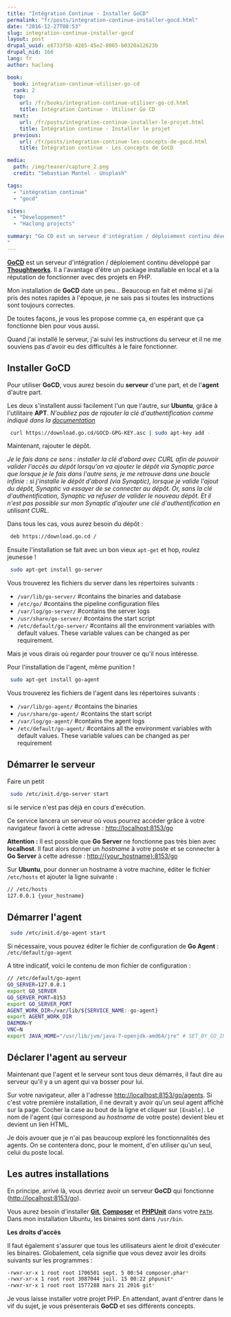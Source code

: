 ```yaml
---
title: "Intégration Continue - Installer GoCD"
permalink: "fr/posts/integration-continue-installer-gocd.html"
date: "2016-12-27T08:53"
slug: integration-continue-installer-gocd
layout: post
drupal_uuid: e8733f5b-4285-45e2-8065-b0320a12623b
drupal_nid: 166
lang: fr
author: haclong

book:
  book: integration-continue-utiliser-go-cd
  rank: 2
  top:
    url: /fr/books/integration-continue-utiliser-go-cd.html
    title: Intégration Continue - Utiliser Go CD
  next:
    url: /fr/posts/integration-continue-installer-le-projet.html
    title: Intégration continue - Installer le projet
  previous: 
    url: /fr/posts/integration-continue-les-concepts-de-gocd.html
    title: Intégration continue - Les concepts de GoCD

media:
  path: /img/teaser/capture_2.png
  credit: "Sebastian Mantel - Unsplash"

tags:
  - "intégration continue"
  - "gocd"

sites:
  - "Développement"
  - "Haclong projects"

summary: "Go CD est un serveur d'intégration / déploiement continu développé par Thoughtworks. Il a l'avantage d'être un package installable en local et a la réputation de fonctionner avec des projets en PHP. Mon installation de GoCD date un peu... Beaucoup en fait et même si j'ai pris des notes rapides à l'époque, je ne sais pas si toutes les instructions sont toujours correctes. De toutes façons, je vous les propose comme ça, en espérant que ça fonctionne bien pour vous aussi. Quand j'ai installé le serveur, j'ai suivi les instructions du serveur et il ne me souviens pas d'avoir eu des difficultés à le faire fonctionner.
"
---
```


<a href="https://www.go.cd/" target="_blank">**GoCD**</a> est un serveur d'intégration / déploiement continu développé par <a href="https://www.thoughtworks.com/" target="_blank">**Thoughtworks**</a>. Il a l'avantage d'être un package installable en local et a la réputation de fonctionner avec des projets en PHP.

Mon installation de **GoCD** date un peu... Beaucoup en fait et même si j'ai pris des notes rapides à l'époque, je ne sais pas si toutes les instructions sont toujours correctes.

De toutes façons, je vous les propose comme ça, en espérant que ça fonctionne bien pour vous aussi.

Quand j'ai installé le serveur, j'ai suivi les instructions du serveur et il ne me souviens pas d'avoir eu des difficultés à le faire fonctionner.

## Installer GoCD

Pour utiliser **GoCD**, vous aurez besoin du **serveur** d'une part, et de l'**agent** d'autre part.

Les deux s'installent aussi facilement l'un que l'autre, sur **Ubuntu**, grâce à l'utilitaire **APT**. *N'oubliez pas de rajouter la clé d'authentification comme indiqué dans la <a href="https://docs.go.cd/current/installation/install/server/linux.html#debian-based-distributions-ie-ubuntu" target="_blank">documentation</a>*

```sh
 curl https://download.go.cd/GOCD-GPG-KEY.asc | sudo apt-key add -
```

Maintenant, rajouter le dépôt.

*Je le fais dans ce sens : installer la clé d'abord avec CURL afin de pouvoir valider l'accès au dépôt lorsqu'on va ajouter le dépôt via Synaptic parce que lorsque je le fais dans l'autre sens, je me retrouve dans une boucle infinie : si j'installe le dépôt d'abord (via Synaptic), lorsque je valide l'ajout du dépôt, Synaptic va essayer de se connecter au dépôt. Or, sans la clé d'authentification, Synaptic va refuser de valider le nouveau dépôt. Et il n'est pas possible sur mon Synaptic d'ajouter une clé d'authentification en utilisant CURL.*

Dans tous les cas, vous aurez besoin du dépôt :

```sh
 deb https://download.go.cd /
```

Ensuite l'installation se fait avec un bon vieux `apt-get` et hop, roulez jeunesse !

```sh
 sudo apt-get install go-server
```

Vous trouverez les fichiers du server dans les répertoires suivants :

- `/var/lib/go-server/` #contains the binaries and database
- `/etc/go/` #contains the pipeline configuration files
- `/var/log/go-server/` #contains the server logs
- `/usr/share/go-server/` #contains the start script
- `/etc/default/go-server/` #contains all the environment variables with default values. These variable values can be changed as per requirement.

Mais je vous dirais où regarder pour trouver ce qu'il nous intéresse.

Pour l'installation de l'agent, même punition !

```sh
 sudo apt-get install go-agent
```

Vous trouverez les fichiers de l'agent dans les répertoires suivants :

- `/var/lib/go-agent/` #contains the binaries
- `/usr/share/go-agent/` #contains the start script
- `/var/log/go-agent/` #contains the agent logs
- `/etc/default/go-agent/` #contains all the environment variables with default values. These variable values can be changed as per requirement

## Démarrer le serveur

Faire un petit

```sh
 sudo /etc/init.d/go-server start
```

si le service n'est pas déjà en cours d'exécution.

Ce service lancera un serveur où vous pourrez accéder grâce à votre navigateur favori à cette adresse : <a href="#">http://localhost:8153/go</a>

**Attention :** Il est possible que **Go Server** ne fonctionne pas très bien avec **localhost**. Il faut alors donner un *hostname* à votre poste et se connecter à **Go Server** à cette adresse : <a href="#">http://{your_hostname}:8153/go</a>

Sur **Ubuntu**, pour donner un hostname à votre machine, éditer le fichier `/etc/hosts` et ajouter la ligne suivante :

```sh
// /etc/hosts
127.0.0.1 {your_hostname}
```

## Démarrer l'agent

```sh
 sudo /etc/init.d/go-agent start
```

Si nécessaire, vous pouvez éditer le fichier de configuration de **Go Agent** : `/etc/default/go-agent`

A titre indicatif, voici le contenu de mon fichier de configuration :

```sh
// /etc/default/go-agent
GO_SERVER=127.0.0.1
export GO_SERVER
GO_SERVER_PORT=8153
export GO_SERVER_PORT
AGENT_WORK_DIR=/var/lib/${SERVICE_NAME:-go-agent}
export AGENT_WORK_DIR
DAEMON=Y
VNC=N
export JAVA_HOME="/usr/lib/jvm/java-7-openjdk-amd64/jre" # SET_BY_GO_INSTALLER__DONT_REMOVE
```

## Déclarer l'agent au serveur

Maintenant que l'agent et le serveur sont tous deux démarrés, il faut dire au serveur qu'il y a un agent qui va bosser pour lui.

Sur votre navigateur, aller à l'adresse <a href="#">http://localhost:8153/go/agents</a>. Si c'est votre première installation, il ne devrait y avoir qu'un seul agent affiché sur la page. Cocher la case au bout de la ligne et cliquer sur `[Enable]`. Le nom de l'agent (qui correspond au *hostname* de votre poste) devient bleu et devient un lien HTML.

Je dois avouer que je n'ai pas beaucoup exploré les fonctionnalités des agents. On se contentera donc, pour le moment, d'en utiliser qu'un seul, celui du poste local.

## Les autres installations

En principe, arrivé là, vous devriez avoir un serveur **GoCD** qui fonctionne (<a href="#">http://localhost:8153/go</a>).

Vous aurez besoin d'installer <a href="https://git-scm.com/downloads" target="_blank">**Git**</a>, <a href="https://getcomposer.org/doc/00-intro.md#installation-linux-unix-osx" target="_blank">**Composer**</a> et <a href="https://phpunit.de/getting-started.html" target="_blank">**PHPUnit**</a> dans votre <a href="https://en.wikipedia.org/wiki/PATH_(variable)" target="_blank">`PATH`</a>. Dans mon installation Ubuntu, les binaires sont dans `/usr/bin`.

**Les droits d'accès**

Il faut également s'assurer que tous les utilisateurs aient le droit d'exécuter les binaires. Globalement, cela signifie que vous devez avoir les droits suivants sur les programmes :

```sh
-rwxr-xr-x 1 root root 1706501 sept. 5 00:54 composer.phar*
-rwxr-xr-x 1 root root 3087044 juil. 15 00:22 phpunit*
-rwxr-xr-x 1 root root 1577288 mars 21 2016 git*
```

Je vous laisse installer votre projet PHP. En attendant, avant d'entrer dans le vif du sujet, je vous présenterais **GoCD** et ses différents concepts.
